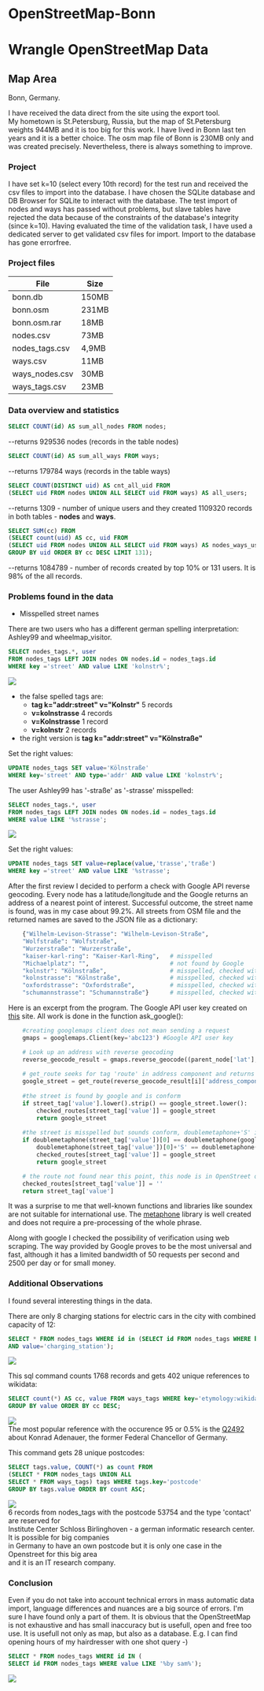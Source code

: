 # OpenStreetMap-Bonn
# Wrangle OpenStreetMap Data

## Map Area 

Bonn, Germany.

I have received the data direct from the site using the export tool.  
My hometown is St.Petersburg, Russia, but the map of St.Petersburg weights 944MB and it is too big for this work. I have lived in Bonn last ten years and it is a better choice.  The osm map file of Bonn is 230MB only and was created precisely. 
Nevertheless, there is always something to improve.

### Project

I have set k=10 (select every 10th record) for the test run and received the csv files to import into the database. I have chosen the SQLite database and DB Browser for SQLite to interact with the database. The test import of nodes and ways has passed without problems, but slave tables have rejected the data because of the constraints of the database's integrity (since k=10).
Having evaluated the time of the validation task, I have used a dedicated server to get validated csv files for import. Import to the database has gone errorfree.


### Project files

File | Size
--- | ---
bonn.db | 150MB
bonn.osm | 231MB
bonn.osm.rar | 18MB
nodes.csv | 73MB
nodes_tags.csv | 4,9MB
ways.csv | 11MB
ways_nodes.csv | 30MB
ways_tags.csv | 23MB

### Data overview and statistics
```sql
SELECT COUNT(id) AS sum_all_nodes FROM nodes;
```
--returns 929536 nodes (records in the table nodes)  

```sql
SELECT COUNT(id) AS sum_all_ways FROM ways;
```
--returns 179784 ways (records in the table ways)  

```sql
SELECT COUNT(DISTINCT uid) AS cnt_all_uid FROM
(SELECT uid FROM nodes UNION ALL SELECT uid FROM ways) AS all_users;
```
--returns 1309 - number of unique users and they created 1109320 records in both tables - **nodes** and **ways**.  

```sql
SELECT SUM(cc) FROM
(SELECT count(uid) AS cc, uid FROM
(SELECT uid FROM nodes UNION ALL SELECT uid FROM ways) AS nodes_ways_users
GROUP BY uid ORDER BY cc DESC LIMIT 131);
```
--returns 1084789 - number of records created by top 10% or 131 users. It is 98% of the all records.  



### Problems found in the data

- Misspelled street names

There are two users who has a different german spelling interpretation: Ashley99 and wheelmap_visitor.  
```sql
SELECT nodes_tags.*, user
FROM nodes_tags LEFT JOIN nodes ON nodes.id = nodes_tags.id
WHERE key ='street' AND value LIKE 'kolnstr%';
```
![](https://user-images.githubusercontent.com/33815535/33553053-795de7dc-d8f7-11e7-9e3c-3b20da4a4cb1.JPG)  
- the false spelled tags are:  
  - **tag k="addr:street" v="Kolnstr"** 5 records  
  - **v=kolnstrasse** 4 records  
  - **v=Kolnstrasse** 1 record  
  - **v=kolnstr**  2 records  
- the right version is **tag k="addr:street" v="Kölnstraße"**

Set the right values:
```sql
UPDATE nodes_tags SET value='Kölnstraße'
WHERE key='street' AND type='addr' AND value LIKE 'kolnstr%';
```

The user Ashley99 has '-straße' as '-strasse' misspelled:  
```sql
SELECT nodes_tags.*, user
FROM nodes_tags LEFT JOIN nodes ON nodes.id = nodes_tags.id
WHERE value LIKE '%strasse';
```
![](https://user-images.githubusercontent.com/33815535/33530962-099f8286-d887-11e7-83d3-74fa8e0b8edd.JPG)

Set the right values:
```sql
UPDATE nodes_tags SET value=replace(value,'trasse','traße')
WHERE key ='street' AND value LIKE '%strasse';
```
After the first review I decided to perform a check with Google API reverse geocoding. Every node has a latitude/longitude and the Google returns an address of a nearest point of interest. Successful outcome, the street name is found, was in my case about 99.2%. All streets from OSM file and the returned names are saved to the JSON file as a dictionary:

```python
    {"Wilhelm-Levison-Strasse": "Wilhelm-Levison-Straße",
    "Wolfstraße": "Wolfstraße",
    "Wurzerstraße": "Wurzerstraße",
    "kaiser-karl-ring": "Kaiser-Karl-Ring",   # misspelled
    "Michaelplatz": "",                       # not found by Google
    "kolnstr": "Kölnstraße",                  # misspelled, checked with doublemetaphone phonetic encoding algorithm
    "kolnstrasse": "Kölnstraße",              # misspelled, checked with doublemetaphone phonetic encoding algorithm
    "oxfordstrasse": "Oxfordstraße",          # misspelled, checked with doublemetaphone phonetic encoding algorithm
    "schumannstrasse": "Schumannstraße"}      # misspelled, checked with doublemetaphone phonetic encoding algorithm
```

Here is an excerpt from the program. The Google API user key created on [this](https://developers.google.com/maps/documentation/geocoding/start?refresh=1#reverse) site. All work is done in the function ask_google():
```python
    #creating googlemaps client does not mean sending a request
    gmaps = googlemaps.Client(key='abc123') #Google API user key

    # Look up an address with reverse geocoding
    reverse_geocode_result = gmaps.reverse_geocode((parent_node['lat'], parent_node['lon']))# e.g.((40.714224, -73.961452))
    
    # get_route seeks for tag 'route' in address component and returns a value for component['long_name']
    google_street = get_route(reverse_geocode_result[i]['address_components'])
  
    #the street is found by google and is conform 
    if street_tag['value'].lower().strip() == google_street.lower():
        checked_routes[street_tag['value']] = google_street
        return google_street
        
    #the street is misspelled but sounds conform, doublemetaphone+'S' is because shortening Strasse->Str
    if doublemetaphone(street_tag['value'])[0] == doublemetaphone(google_street)[0] or \
        doublemetaphone(street_tag['value'])[0]+'S' == doublemetaphone(google_street)[0]:
        checked_routes[street_tag['value']] = google_street
        return google_street

    # the route not found near this point, this node is in OpenStreet only
    checked_routes[street_tag['value']] = ''
    return street_tag['value']
```
It was a surprise to me that well-known functions and libraries like soundex are not suitable for international use. The [metaphone](https://github.com/oubiwann/metaphone) library is well created and does not require a pre-processing of the whole phrase.

Along with google I checked the possibility of verification using web scraping. The way provided by Google proves to be the most universal and fast, although it has a limited bandwidth of 50 requests per second and 2500 per day or for small money.



### Additional Observations

I found several interesting things in the data.

There are only 8 charging stations for electric cars in the city with combined capacity of 12:
```sql
SELECT * FROM nodes_tags WHERE id in (SELECT id FROM nodes_tags WHERE key ='amenity'
AND value='charging_station');
```
![](https://user-images.githubusercontent.com/33815535/33530959-08f6b7b4-d887-11e7-9e7e-65567c9e41d1.JPG)

This sql command counts 1768 records and gets 402 unique references to wikidata:  
```sql
SELECT count(*) AS cc, value FROM ways_tags WHERE key='etymology:wikidata'
GROUP BY value ORDER BY cc DESC;
```
![](https://user-images.githubusercontent.com/33815535/33530960-095572ae-d887-11e7-915d-6b0cb429111d.JPG)  
The most popular reference with the occurence 95 or 0.5% is the [Q2492](https://www.wikidata.org/wiki/Q2492) about Konrad Adenauer, the former Federal Chancellor of Germany.

This command gets 28 unique postcodes:
```sql
SELECT tags.value, COUNT(*) as count FROM
(SELECT * FROM nodes_tags UNION ALL
SELECT * FROM ways_tags) tags WHERE tags.key='postcode'
GROUP BY tags.value ORDER BY count ASC;
```
![](https://user-images.githubusercontent.com/33815535/33530961-0974f2dc-d887-11e7-9059-c34a344f62fe.JPG)  
6 records from nodes_tags with the postcode 53754 and the type 'contact' are reserved for  
Institute Center Schloss Birlinghoven - a german informatic research center. It is possible for big companies  
in Germany to have an own postcode but it is only one case in the Openstreet for this big area  
and it is an IT research company.

### Conclusion
Even if you do not take into account technical errors in mass automatic data import, language differences and nuances are a big source of errors. I'm sure I have found only a part of them.
It is obvious that the OpenStreetMap is not exhaustive and has small inaccuracy but is usefull, open and free too use. It is usefull not only as map, but also as a database. E.g. I can find opening hours of my hairdresser with one shot query -)
```sql
SELECT * FROM nodes_tags WHERE id IN (
SELECT id FROM nodes_tags WHERE value LIKE '%by sam%');
```
![](https://user-images.githubusercontent.com/33815535/33530958-08a59bcc-d887-11e7-9e9f-4e6e2f20b800.JPG)
